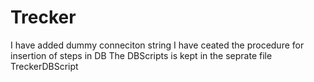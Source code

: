 # Trecker
I have added dummy conneciton string
I have ceated the procedure for insertion of steps in DB
The DBScripts is kept in the seprate file TreckerDBScript
